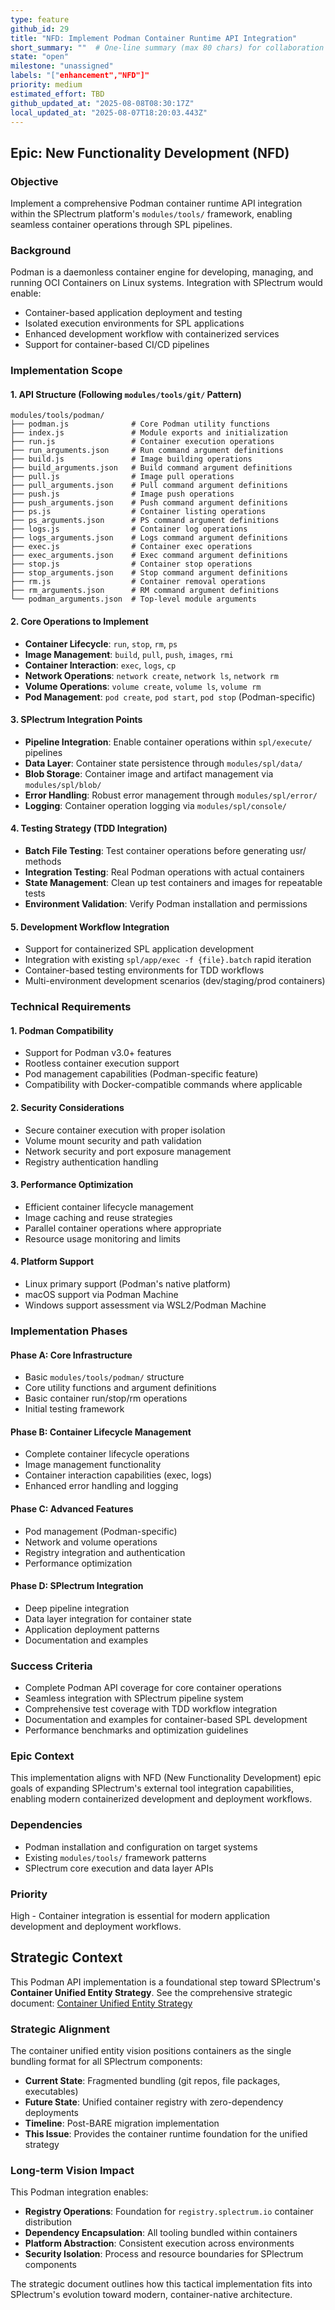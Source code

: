 ```yaml
---
type: feature
github_id: 29
title: "NFD: Implement Podman Container Runtime API Integration"
short_summary: ""  # One-line summary (max 80 chars) for collaboration lists
state: "open"
milestone: "unassigned"
labels: "["enhancement","NFD"]"
priority: medium
estimated_effort: TBD
github_updated_at: "2025-08-08T08:30:17Z"
local_updated_at: "2025-08-07T18:20:03.443Z"
---
```


## Epic: New Functionality Development (NFD)

### Objective
Implement a comprehensive Podman container runtime API integration within the SPlectrum platform's `modules/tools/` framework, enabling seamless container operations through SPL pipelines.

### Background
Podman is a daemonless container engine for developing, managing, and running OCI Containers on Linux systems. Integration with SPlectrum would enable:
- Container-based application deployment and testing
- Isolated execution environments for SPL applications
- Enhanced development workflow with containerized services
- Support for container-based CI/CD pipelines

### Implementation Scope

#### 1. API Structure (Following `modules/tools/git/` Pattern)
```
modules/tools/podman/
├── podman.js              # Core Podman utility functions
├── index.js               # Module exports and initialization
├── run.js                 # Container execution operations
├── run_arguments.json     # Run command argument definitions
├── build.js               # Image building operations
├── build_arguments.json   # Build command argument definitions
├── pull.js                # Image pull operations
├── pull_arguments.json    # Pull command argument definitions
├── push.js                # Image push operations  
├── push_arguments.json    # Push command argument definitions
├── ps.js                  # Container listing operations
├── ps_arguments.json      # PS command argument definitions
├── logs.js                # Container log operations
├── logs_arguments.json    # Logs command argument definitions
├── exec.js                # Container exec operations
├── exec_arguments.json    # Exec command argument definitions
├── stop.js                # Container stop operations
├── stop_arguments.json    # Stop command argument definitions
├── rm.js                  # Container removal operations
├── rm_arguments.json      # RM command argument definitions
└── podman_arguments.json  # Top-level module arguments
```

#### 2. Core Operations to Implement
- **Container Lifecycle**: `run`, `stop`, `rm`, `ps`
- **Image Management**: `build`, `pull`, `push`, `images`, `rmi`
- **Container Interaction**: `exec`, `logs`, `cp`
- **Network Operations**: `network create`, `network ls`, `network rm`
- **Volume Operations**: `volume create`, `volume ls`, `volume rm`
- **Pod Management**: `pod create`, `pod start`, `pod stop` (Podman-specific)

#### 3. SPlectrum Integration Points
- **Pipeline Integration**: Enable container operations within `spl/execute/` pipelines
- **Data Layer**: Container state persistence through `modules/spl/data/`
- **Blob Storage**: Container image and artifact management via `modules/spl/blob/`
- **Error Handling**: Robust error management through `modules/spl/error/`
- **Logging**: Container operation logging via `modules/spl/console/`

#### 4. Testing Strategy (TDD Integration)
- **Batch File Testing**: Test container operations before generating usr/ methods
- **Integration Testing**: Real Podman operations with actual containers
- **State Management**: Clean up test containers and images for repeatable tests
- **Environment Validation**: Verify Podman installation and permissions

#### 5. Development Workflow Integration
- Support for containerized SPL application development
- Integration with existing `spl/app/exec -f {file}.batch` rapid iteration
- Container-based testing environments for TDD workflows
- Multi-environment development scenarios (dev/staging/prod containers)

### Technical Requirements

#### 1. Podman Compatibility
- Support for Podman v3.0+ features
- Rootless container execution support
- Pod management capabilities (Podman-specific feature)
- Compatibility with Docker-compatible commands where applicable

#### 2. Security Considerations
- Secure container execution with proper isolation
- Volume mount security and path validation
- Network security and port exposure management
- Registry authentication handling

#### 3. Performance Optimization
- Efficient container lifecycle management
- Image caching and reuse strategies
- Parallel container operations where appropriate
- Resource usage monitoring and limits

#### 4. Platform Support
- Linux primary support (Podman's native platform)
- macOS support via Podman Machine
- Windows support assessment via WSL2/Podman Machine

### Implementation Phases

#### Phase A: Core Infrastructure
- Basic `modules/tools/podman/` structure
- Core utility functions and argument definitions
- Basic container run/stop/rm operations
- Initial testing framework

#### Phase B: Container Lifecycle Management
- Complete container lifecycle operations
- Image management functionality
- Container interaction capabilities (exec, logs)
- Enhanced error handling and logging

#### Phase C: Advanced Features
- Pod management (Podman-specific)
- Network and volume operations
- Registry integration and authentication
- Performance optimization

#### Phase D: SPlectrum Integration
- Deep pipeline integration
- Data layer integration for container state
- Application deployment patterns
- Documentation and examples

### Success Criteria
- Complete Podman API coverage for core container operations
- Seamless integration with SPlectrum pipeline system
- Comprehensive test coverage with TDD workflow integration
- Documentation and examples for container-based SPL development
- Performance benchmarks and optimization guidelines

### Epic Context
This implementation aligns with NFD (New Functionality Development) epic goals of expanding SPlectrum's external tool integration capabilities, enabling modern containerized development and deployment workflows.

### Dependencies
- Podman installation and configuration on target systems
- Existing `modules/tools/` framework patterns
- SPlectrum core execution and data layer APIs

### Priority
High - Container integration is essential for modern application development and deployment workflows.

## Strategic Context

This Podman API implementation is a foundational step toward SPlectrum's **Container Unified Entity Strategy**. See the comprehensive strategic document: [Container Unified Entity Strategy](./docs/container-unified-entity-strategy.md)

### Strategic Alignment

The container unified entity vision positions containers as the single bundling format for all SPlectrum components:
- **Current State**: Fragmented bundling (git repos, file packages, executables)
- **Future State**: Unified container registry with zero-dependency deployments
- **Timeline**: Post-BARE migration implementation
- **This Issue**: Provides the container runtime foundation for the unified strategy

### Long-term Vision Impact

This Podman integration enables:
- **Registry Operations**: Foundation for `registry.splectrum.io` container distribution
- **Dependency Encapsulation**: All tooling bundled within containers
- **Platform Abstraction**: Consistent execution across environments
- **Security Isolation**: Process and resource boundaries for SPlectrum components

The strategic document outlines how this tactical implementation fits into SPlectrum's evolution toward modern, container-native architecture.
